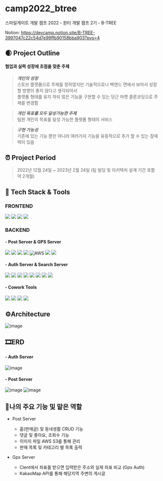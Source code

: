 # camp2022_btree
스마일게이트 개발 캠프 2022 - 윈터 개발 캠프 2기 - B-TREE

Notion: https://devcamp.notion.site/B-TREE-3997047c22c54d7e99ffb90158bba903?pvs=4

## 🌒 Project Outline
#### 협업과 실력 성장에 초점을 맞춘 주제
> **_개인의 성장_** <br>
> 스토브 플랫폼으로 주제를 정하였지만 
기술적으로나 벡앤드 면에서 보아서 성장할 방향이 좋지 않다고
생각되어서 <br>
플랫폼 형태를 유지 하되 많은 기능을 구현할 수 있는 당근 마켓 클론코딩으로 주제를 변경함
>

>**_개인 목표를 모두 달성가능한 주제_**<br>
>팀원 개인의 목표를 달성 가능한 플랫폼 형태의 서비스
>

>**_구현 가능성_** <br>
>기존에 있는 기능 뿐만 아니라 
여러가지 기능을 유동적으로 추가 할 수 있는 잠재력이 있음
>

## ⏰ Project Period
> 2022년 12월 24일 ~ 2023년 2월 24일 (팀 빌딩 및 아키텍처 설계 기간 포함 약 2개월)

## 📕 Tech Stack & Tools
### FRONTEND
<img src="https://img.shields.io/badge/kotlin-7F52FF?style=for-the-badge&logo=kotlin&logoColor=white"> <img src="https://img.shields.io/badge/androidstudio-3DDC84?style=for-the-badge&logo=androidstudio&logoColor=white"> <img src="https://img.shields.io/badge/gradle-02303A?style=for-the-badge&logo=gradle&logoColor=white"> <img src="https://img.shields.io/badge/Docker-2496ED?style=for-the-badge&logo=docker&logoColor=white"> 

### BACKEND

#### - Post Server & GPS Server
<img src="https://img.shields.io/badge/java17-%23ED8B00?style=for-the-badge&logo=java17&logoColor=white"> <img src="https://img.shields.io/badge/springboot-6DB33F?style=for-the-badge&logo=springboot&logoColor=white"> <img src="https://img.shields.io/badge/mysql-4479A1?style=for-the-badge&logo=mysql&logoColor=white"> ![](https://img.shields.io/badge/IntelliJ%20IDEA-000000.svg?&style=for-the-badge&logo=IntelliJ%20IDEA&logoColor=white) ![AWS](https://img.shields.io/badge/AWS-%23FF9900.svg?style=for-the-badge&logo=amazon-aws&logoColor=white) <img src="https://img.shields.io/badge/gradle-02303A?style=for-the-badge&logo=gradle&logoColor=white"> <img src="https://img.shields.io/badge/Docker-2496ED?style=for-the-badge&logo=docker&logoColor=white"> 

#### - Auth Server & Search Server
<img src="https://img.shields.io/badge/Redis-DC382D?style=for-the-badge&logo=Redis&logoColor=white"> <img src="https://img.shields.io/badge/FastAPI-009688?style=for-the-badge&logo=FastAPI&logoColor=white"> <img src="https://img.shields.io/badge/python-3670A0?style=for-the-badge&logo=python&logoColor=ffdd54"> <img src="https://img.shields.io/badge/MySQL-4479A1?style=for-the-badge&logo=MySQL&logoColor=white"> <img src="https://img.shields.io/badge/Docker-2496ED?style=for-the-badge&logo=docker&logoColor=white"> <img src="https://img.shields.io/badge/elasticsearch-005571?style=for-the-badge&logo=elasticsearch&logoColor=white"> <img src="https://img.shields.io/badge/logstash-005571?style=for-the-badge&logo=logstash&logoColor=white"> <img src="https://img.shields.io/badge/kibana-005571?style=for-the-badge&logo=kibana&logoColor=white">

#### - Cowork Tools
<div>
<img src="https://img.shields.io/badge/Slack-4A154B?style=for-the-badge&logo=Slack&logoColor=white">
<img src="https://img.shields.io/badge/Notion-000000?style=for-the-badge&logo=notion&logoColor=white">
<img src="https://img.shields.io/badge/Figma-F24E1E?style=for-the-badge&logo=figma&logoColor=white">
<img src="https://img.shields.io/badge/GitHub-181717?style=for-the-badge&logo=github&logoColor=white">
</div>

## ⚙Architecture
![image](https://user-images.githubusercontent.com/58455389/224045656-b4fef72d-5c71-40a3-9186-5734cb6a9b6c.png)

## 🎞ERD
#### - Auth Server
![image](https://user-images.githubusercontent.com/58455389/224045969-7bc693c9-4fc8-4254-9ad5-441f9e2b5289.png)
#### - Post Server
![image](https://user-images.githubusercontent.com/58455389/224046105-840a6b7c-28f1-42cd-b954-5be896fa67f0.png) ![image](https://user-images.githubusercontent.com/58455389/224046186-c26897dd-8936-4469-bb96-831fddd51d77.png)

## 🔑나의 주요 기능 및 맡은 역할
- Post Server
  - 홈(판매글) 및 동네생활 CRUD 기능
  - 댓글 및 좋아요, 조회수 기능
  - 이미지 파일 AWS S3를 통해 관리
  - 판매 목록 및 카테고리 별 목록 출력
 
- Gps Server
  - Clent에서 좌표를 받으면 입력받은 주소와 실제 좌표 비교 (Gps Auth)
  - KakaoMap API를 통해 해당지역 주변의 게시글 
<!--
## 📱UI
### 로그인 및 회원가입
![image](https://user-images.githubusercontent.com/58455389/224046877-f9a664f5-fc45-49f5-84b3-d2df438a48ca.png) ![image](https://user-images.githubusercontent.com/58455389/224047095-5fc5dd43-bfcd-43e9-b9f0-5dcc602bb032.png)
### 홈 화면 (판매글) 및 동네생활
![image](https://user-images.githubusercontent.com/58455389/224047375-2b15f950-d7d8-4a88-9488-5ac38877364d.png) ![image](https://user-images.githubusercontent.com/58455389/224047479-018b920e-0681-4271-a4cb-3eaacf27ef21.png)
### 글쓰기 및 상세페이지
![image](https://user-images.githubusercontent.com/58455389/224047764-dd56bd9e-d062-4040-b553-4b11f9f8a494.png) ![image](https://user-images.githubusercontent.com/58455389/224047997-a06c9ce7-f7ef-426a-b2e8-9df0a36fd895.png)
-->
